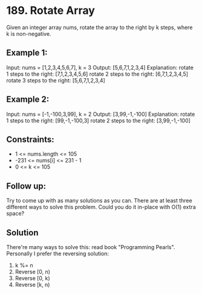 # 189. Rotate Array
Given an integer array nums, rotate the array to the right by k steps, where k is non-negative.

## Example 1:
Input: nums = [1,2,3,4,5,6,7], k = 3
Output: [5,6,7,1,2,3,4]
Explanation:
rotate 1 steps to the right: [7,1,2,3,4,5,6]
rotate 2 steps to the right: [6,7,1,2,3,4,5]
rotate 3 steps to the right: [5,6,7,1,2,3,4]

## Example 2:
Input: nums = [-1,-100,3,99], k = 2
Output: [3,99,-1,-100]
Explanation: 
rotate 1 steps to the right: [99,-1,-100,3]
rotate 2 steps to the right: [3,99,-1,-100]

## Constraints:

* 1 <= nums.length <= 105
* -231 <= nums[i] <= 231 - 1
* 0 <= k <= 105

## Follow up:
Try to come up with as many solutions as you can. There are at least three different ways to solve this problem. Could you do it in-place with O(1) extra space?

## Solution
There're many ways to solve this: read book "Programming Pearls". Personally I prefer the reversing solution:

1. k %= n
2. Reverse [0, n)
3. Reverse [0, k)
4. Reverse [k, n)

